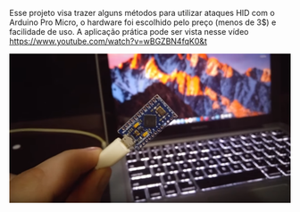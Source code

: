 Esse projeto visa trazer alguns métodos para utilizar ataques HID com o Arduino Pro Micro, o hardware foi escolhido pelo preço (menos de 3$) e facilidade de uso.
A aplicação prática pode ser vista nesse vídeo https://www.youtube.com/watch?v=wBGZBN4fqK0&t

![alt tag](https://github.com/LondrinaHackerClub/ArduinoProMicroHID/blob/master/HIDproMicro.PNG?raw=true)

